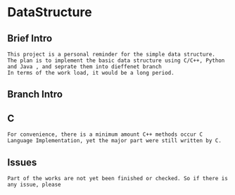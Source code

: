 # DataStructure
## Brief Intro
	This project is a personal reminder for the simple data structure.
	The plan is to implement the basic data structure using C/C++, Python and Java , and seprate them into dieffenet branch
	In terms of the work load, it would be a long period.
## Branch Intro
## C
	For convenience, there is a minimum amount C++ methods occur C Language Implementation, yet the major part were still written by C.
## Issues
	Part of the works are not yet been finished or checked. So if there is any issue, please
